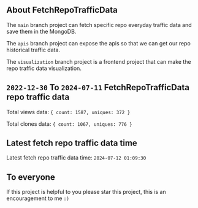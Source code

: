 ## About FetchRepoTrafficData

The `main` branch project can fetch specific repo everyday traffic data and save them in the MongoDB.

The `apis` branch project can expose the apis so that we can get our repo historical traffic data.

The `visualization` branch project is a frontend project that can make the repo traffic data visualization.

## `2022-12-30` To `2024-07-11` FetchRepoTrafficData repo traffic data

Total views data: `{ count: 1587, uniques: 372 }`

Total clones data: `{ count: 1067, uniques: 776 }`

## Latest fetch repo traffic data time

Latest fetch repo traffic data time: `2024-07-12 01:09:30`

## To everyone

If this project is helpful to you please star this project, this is an encouragement to me `:)`



